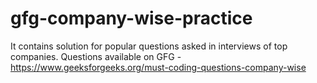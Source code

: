 # gfg-company-wise-practice
It contains solution for popular questions asked in interviews of top companies. Questions available on GFG - https://www.geeksforgeeks.org/must-coding-questions-company-wise
